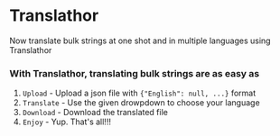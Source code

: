 # Translathor

Now translate bulk strings at one shot and in multiple languages using Translathor

### With Translathor, translating bulk strings are as easy as
1. `Upload` - Upload a json file with `{"English": null, ...}` format
2. `Translate` - Use the given drowpdown to choose your language
3. `Download` - Download the translated file
4. `Enjoy` - Yup. That's all!!!
